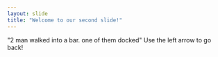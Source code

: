 ```yaml
---
layout: slide
title: "Welcome to our second slide!"
---
```

"2 man walked into a bar. one of them docked"
Use the left arrow to go back!
